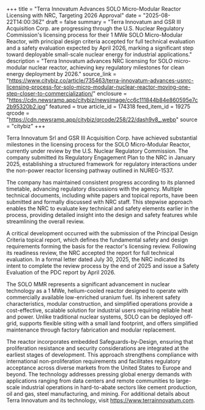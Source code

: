 +++
title = "Terra Innovatum Advances SOLO Micro-Modular Reactor Licensing with NRC, Targeting 2026 Approval"
date = "2025-08-22T14:00:36Z"
draft = false
summary = "Terra Innovatum and GSR III Acquisition Corp. are progressing through the U.S. Nuclear Regulatory Commission's licensing process for their 1 MWe SOLO Micro-Modular Reactor, with principal design criteria accepted for full technical evaluation and a safety evaluation expected by April 2026, marking a significant step toward deployable small-scale nuclear energy for industrial applications."
description = "Terra Innovatum advances NRC licensing for SOLO micro-modular nuclear reactor, achieving key regulatory milestones for clean energy deployment by 2026."
source_link = "https://www.citybiz.co/article/735463/terra-innovatum-advances-usnrc-licensing-process-for-solo-micro-modular-nuclear-reactor-moving-one-step-closer-to-commercialization/"
enclosure = "https://cdn.newsramp.app/citybiz/newsimage/cc6c111844b84e860595e7c2b95320b2.jpg"
featured = true
article_id = 174318
feed_item_id = 19275
qrcode = "https://cdn.newsramp.app/citybiz/qrcode/258/22/dash9v8_.webp"
source = "citybiz"
+++

<p>Terra Innovatum Srl and GSR III Acquisition Corp. have achieved substantial milestones in the licensing process for the SOLO Micro-Modular Reactor, currently under review by the U.S. Nuclear Regulatory Commission. The company submitted its Regulatory Engagement Plan to the NRC in January 2025, establishing a structured framework for regulatory interactions under the non-power reactor licensing pathway outlined in NUREG-1537.</p><p>The company has maintained consistent progress according to its planned timetable, advancing regulatory discussions with the agency. Multiple technical documents, including white papers and topical reports, have been submitted and formally discussed with NRC staff. This stepwise approach enables the NRC to evaluate key technical and safety elements earlier in the process, providing detailed insight into the design and safety features while streamlining the overall review.</p><p>A critical development occurred with the submission of the Principal Design Criteria topical report, which defines the fundamental safety and design requirements forming the basis for the reactor's licensing review. Following its readiness review, the NRC accepted the report for full technical evaluation. In a formal letter dated July 30, 2025, the NRC indicated its intent to complete the review process by the end of 2025 and issue a Safety Evaluation of the PDC report by April 2026.</p><p>The SOLO MMR represents a significant advancement in nuclear technology as a 1 MWe, helium-cooled reactor designed to operate with commercially available low-enriched uranium fuel. Its inherent safety characteristics, modular construction, and simplified operations provide a cost-effective, scalable solution for industrial users requiring reliable heat and power. Unlike traditional nuclear systems, SOLO can be deployed off-grid, supports flexible siting with a small land footprint, and offers simplified maintenance through factory fabrication and modular replacement.</p><p>The reactor incorporates embedded Safeguards-by-Design, ensuring that proliferation resistance and security considerations are integrated at the earliest stages of development. This approach strengthens compliance with international non-proliferation requirements and facilitates regulatory acceptance across diverse markets from the United States to Europe and beyond. The technology addresses pressing global energy demands with applications ranging from data centers and remote communities to large-scale industrial operations in hard-to-abate sectors like cement production, oil and gas, steel manufacturing, and mining. For additional details about Terra Innovatum and its technology, visit <a href="https://www.terrainnovatum.com" rel="nofollow" target="_blank">https://www.terrainnovatum.com</a>.</p>